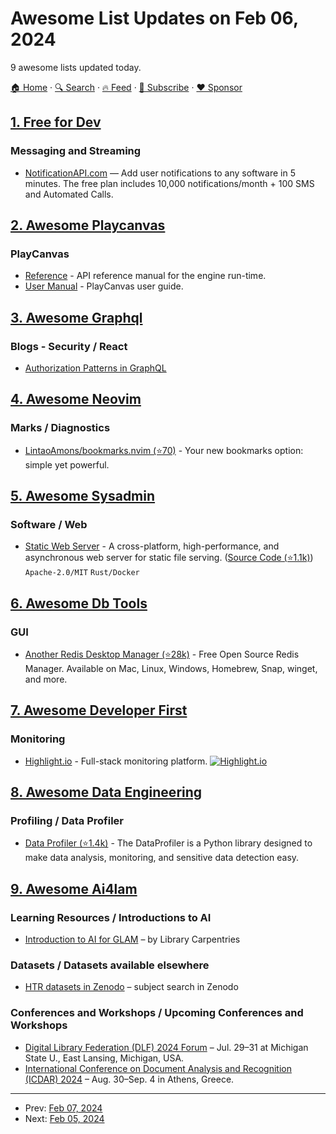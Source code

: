 # Awesome List Updates on Feb 06, 2024

9 awesome lists updated today.

[🏠 Home](/README.md) · [🔍 Search](https://www.trackawesomelist.com/search/) · [🔥 Feed](https://www.trackawesomelist.com/rss.xml) · [📮 Subscribe](https://trackawesomelist.us17.list-manage.com/subscribe?u=d2f0117aa829c83a63ec63c2f&id=36a103854c) · [❤️  Sponsor](https://github.com/sponsors/theowenyoung)



## [1. Free for Dev](/content/ripienaar/free-for-dev/README.md)

### Messaging and Streaming

*   [NotificationAPI.com](https://www.notificationapi.com/) — Add user notifications to any software in 5 minutes. The free plan includes 10,000 notifications/month + 100 SMS and Automated Calls.

## [2. Awesome Playcanvas](/content/playcanvas/awesome-playcanvas/README.md)

### PlayCanvas

*   [Reference](https://api.playcanvas.com/) - API reference manual for the engine run-time.
*   [User Manual](https://developer.playcanvas.com/user-manual/) - PlayCanvas user guide.

## [3. Awesome Graphql](/content/chentsulin/awesome-graphql/README.md)

### Blogs - Security / React

*   [Authorization Patterns in GraphQL](https://www.osohq.com/post/graphql-authorization)

## [4. Awesome Neovim](/content/rockerBOO/awesome-neovim/README.md)

### Marks / Diagnostics

*   [LintaoAmons/bookmarks.nvim (⭐70)](https://github.com/LintaoAmons/bookmarks.nvim) - Your new bookmarks option: simple yet powerful.

## [5. Awesome Sysadmin](/content/awesome-foss/awesome-sysadmin/README.md)

### Software / Web

*   [Static Web Server](https://static-web-server.net/) - A cross-platform, high-performance, and asynchronous web server for static file serving. ([Source Code (⭐1.1k)](https://github.com/static-web-server/static-web-server)) `Apache-2.0/MIT` `Rust/Docker`

## [6. Awesome Db Tools](/content/mgramin/awesome-db-tools/README.md)

### GUI

*   [Another Redis Desktop Manager (⭐28k)](https://github.com/qishibo/AnotherRedisDesktopManager) - Free Open Source Redis Manager. Available on Mac, Linux, Windows, Homebrew, Snap, winget, and more.

## [7. Awesome Developer First](/content/agamm/awesome-developer-first/README.md)

### Monitoring

*   [Highlight.io](https://www.highlight.io/) - Full-stack monitoring platform. [![Highlight.io](https://img.shields.io/github/stars/highlight/highlight?style=flat-square\&logo=github\&labelColor=%230D1117\&color=%23161B22)](https://github.com/highlight/highlight)

## [8. Awesome Data Engineering](/content/igorbarinov/awesome-data-engineering/README.md)

### Profiling / Data Profiler

*   [Data Profiler (⭐1.4k)](https://github.com/capitalone/dataprofiler) - The DataProfiler is a Python library designed to make data analysis, monitoring, and sensitive data detection easy.

## [9. Awesome Ai4lam](/content/AI4LAM/awesome-ai4lam/README.md)

### Learning Resources / Introductions to AI

*   [Introduction to AI for GLAM](https://carpentries-incubator.github.io/machine-learning-librarians-archivists/) – by Library Carpentries

### Datasets / Datasets available elsewhere

*   [HTR datasets in Zenodo](https://zenodo.org/search?q=metadata.subjects.subject%3A%22handwritten%20text%20recognition%22\&l=list\&p=1\&s=10\&sort=bestmatch) – subject search in Zenodo

### Conferences and Workshops / Upcoming Conferences and Workshops

*   [Digital Library Federation (DLF) 2024 Forum](https://forum2024.diglib.org) – Jul. 29–31 at Michigan State U., East Lansing, Michigan, USA.
*   [International Conference on Document Analysis and Recognition (ICDAR) 2024](https://icdar2024.net) – Aug. 30–Sep. 4 in Athens, Greece.

---

- Prev: [Feb 07, 2024](/content/2024/02/07/README.md)
- Next: [Feb 05, 2024](/content/2024/02/05/README.md)
